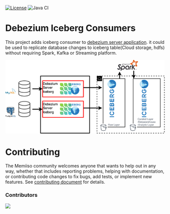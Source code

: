 [![License](http://img.shields.io/:license-apache%202.0-badge.svg)](http://www.apache.org/licenses/LICENSE-2.0.html)
![Java CI](https://github.com/memiiso/debezium-server-iceberg/workflows/Java%20CI%20with%20Maven/badge.svg?branch=master)

# Debezium Iceberg Consumers

This project adds iceberg consumer to [debezium server application](https://debezium.io/documentation/reference/operations/debezium-server.html). it could be used to
replicate database changes to iceberg table(Cloud storage, hdfs) without requiring Spark, Kafka or Streaming platform.

![Debezium Iceberg](docs/images/Debezium-Iceberg.png)

# Contributing
The Memiiso community welcomes anyone that wants to help out in any way, whether that includes reporting problems, helping with documentation, or contributing code changes to fix bugs, add tests, or implement new features. See [contributing document](CONTRIBUTE.md) for details.

### Contributors
<a href="https://github.com/memiiso/debezium-server-iceberg/graphs/contributors">
  <img src="https://contributors-img.web.app/image?repo=memiiso/debezium-server-iceberg" />
</a>